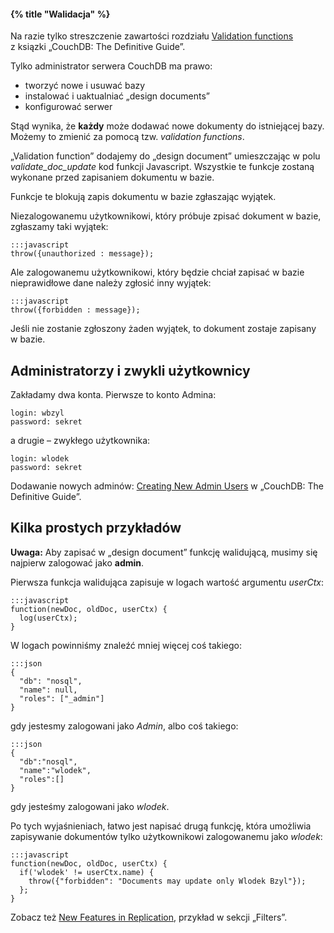 #### {% title "Walidacja" %}

Na razie tylko streszczenie zawartości rozdziału
[Validation functions](http://guide.couchdb.org/draft/validation.html)
z ksiązki „CouchDB: The Definitive Guide”.

Tylko administrator serwera CouchDB ma prawo:

* tworzyć nowe i usuwać bazy
* instalować i uaktualniać „design documents”
* konfigurować serwer

Stąd wynika, że **każdy** może dodawać nowe dokumenty do istniejącej
bazy. Możemy to zmienić za pomocą tzw. *validation functions*.

„Validation function” dodajemy do „design document” umieszczając
w polu *validate_doc_update* kod funkcji Javascript.  Wszystkie te
funkcje zostaną wykonane przed zapisaniem dokumentu w bazie.

Funkcje te blokują zapis dokumentu w bazie zgłaszając wyjątek.

Niezalogowanemu użytkownikowi, który próbuje zpisać dokument w bazie,
zgłaszamy taki wyjątek:

    :::javascript
    throw({unauthorized : message});

Ale zalogowanemu użytkownikowi, który będzie chciał zapisać w bazie
nieprawidłowe dane należy zgłosić inny wyjątek:

    :::javascript
    throw({forbidden : message});

Jeśli nie zostanie zgłoszony żaden wyjątek, to dokument
zostaje zapisany w bazie.


## Administratorzy i zwykli użytkownicy

Zakładamy dwa konta. Pierwsze to konto Admina:

    login: wbzyl
    password: sekret

a drugie – zwykłego użytkownika:

    login: wlodek
    password: sekret

Dodawanie nowych adminów: [Creating New Admin Users](http://guide.couchdb.org/draft/security.html#users)
w „CouchDB: The Definitive Guide”.


## Kilka prostych przykładów

**Uwaga:** Aby zapisać w „design document” funkcję walidującą, musimy
się najpierw zalogować jako **admin**.

Pierwsza funkcja walidująca zapisuje w logach wartość argumentu
*userCtx*:

    :::javascript
    function(newDoc, oldDoc, userCtx) {
      log(userCtx);
    }

W logach powinniśmy znaleźć mniej więcej coś takiego:

    :::json
    {
      "db": "nosql",
      "name": null,
      "roles": ["_admin"]
    }

gdy jestesmy zalogowani jako *Admin*, albo coś takiego:

    :::json
    {
      "db":"nosql",
      "name":"wlodek",
      "roles":[]
    }

gdy jesteśmy zalogowani jako *wlodek*.

Po tych wyjaśnieniach, łatwo jest napisać drugą funkcję, która
umożliwia zapisywanie dokumentów tylko użytkownikowi zalogowanemu jako
*wlodek*:

    :::javascript
    function(newDoc, oldDoc, userCtx) {
      if('wlodek' != userCtx.name) {
        throw({"forbidden": "Documents may update only Wlodek Bzyl"});
      };
    }


Zobacz też [New Features in Replication](http://blog.couchone.com/post/468392274/whats-new-in-apache-couchdb-0-11-part-three-new),
przykład w sekcji „Filters”.
